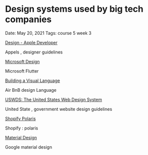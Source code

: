 # Design systems used by big tech companies

Date: May 20, 2021
Tags: course 5 week 3

[Design - Apple Developer](https://developer.apple.com/design/)

Appels , designer guidelines 

[Microsoft Design](https://www.microsoft.com/design/fluent/#/)

Microsoft Flutter 

[Building a Visual Language](https://airbnb.design/building-a-visual-language/)

Air BnB design Language 

[USWDS: The United States Web Design System](https://designsystem.digital.gov/)

United State , government website design guidelines 

[Shopify Polaris](https://polaris.shopify.com/)

Shopify : polaris 

[Material Design](https://material.io/resources)

Google material design